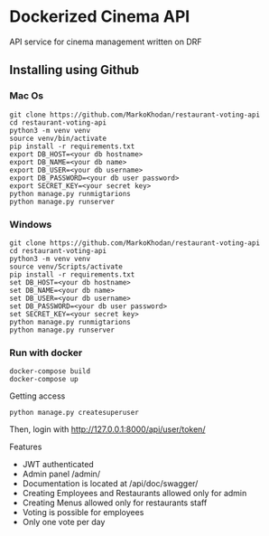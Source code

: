 # Dockerized Cinema API

API service for cinema management written on DRF

## Installing using Github
### Mac Os
```shell
git clone https://github.com/MarkoKhodan/restaurant-voting-api
cd restaurant-voting-api
python3 -m venv venv
source venv/bin/activate
pip install -r requirements.txt
export DB_HOST=<your db hostname>
export DB_NAME=<your db name>
export DB_USER=<your db username>
export DB_PASSWORD=<your db user password>
export SECRET_KEY=<your secret key>
python manage.py runmigtarions
python manage.py runserver
```
### Windows
```shell
git clone https://github.com/MarkoKhodan/restaurant-voting-api
cd restaurant-voting-api
python3 -m venv venv
source venv/Scripts/activate
pip install -r requirements.txt
set DB_HOST=<your db hostname>
set DB_NAME=<your db name>
set DB_USER=<your db username>
set DB_PASSWORD=<your db user password>
set SECRET_KEY=<your secret key>
python manage.py runmigtarions
python manage.py runserver
```


### Run with docker

```shell
docker-compose build
docker-compose up
```

Getting access


```shell
python manage.py createsuperuser
```
Then, login with http://127.0.0.1:8000/api/user/token/



Features

- JWT authenticated
- Admin panel /admin/
- Documentation is located at /api/doc/swagger/
- Creating Employees and Restaurants allowed only for admin
- Creating Menus allowed only for restaurants staff
- Voting is possible for employees
- Only one vote per day